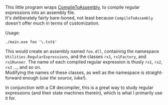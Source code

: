 
This little program wraps [CompileToAssembly](https://docs.microsoft.com/en-us/dotnet/api/system.text.regularexpressions.regex.compiletoassembly), to compile regular expressions into an assembly file.  
It's deliberately fairly bare-boned, not least because `CompileToAssembly` doesn't offer much in terms of customization.

Usage:

    ./main.exe foo '\.txt$'

This would create an assembly named `foo.dll`, containing the namespace `Utilities.RegularExpressions`, and the classes `rx1`, `rx1Factory`, and `rx1Runner`. The name of each compiled regular expression is thusly `rx1`, `rx2`, `rx3` ..., and so on.  
Modifying the names of these classes, as well as the namespace is straight-forward enough (*use the source, luke!*). 


In conjunction with a C# decompiler, this is a great way to study regular expressions (and their state machines therein), which is what I primarily use it for. 

